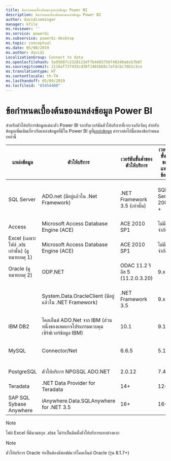 ```yaml
---
title: ข้อกำหนดเบื้องต้นของแหล่งข้อมูล Power BI
description: ข้อกำหนดเบื้องต้นของแหล่งข้อมูล Power BI
author: davidiseminger
manager: kfile
ms.reviewer: ''
ms.service: powerbi
ms.subservice: powerbi-desktop
ms.topic: conceptual
ms.date: 05/08/2019
ms.author: davidi
LocalizationGroup: Connect to data
ms.openlocfilehash: 5a95607c2328115df7b4485756f40340a8cb7b0f
ms.sourcegitcommit: 2116af72f435cd30f1401bb9c7afdcbc76b1c3ce
ms.translationtype: HT
ms.contentlocale: th-TH
ms.lasthandoff: 05/09/2019
ms.locfileid: "65454400"
---
```

# <a name="power-bi-data-source-prerequisites"></a>ข้อกำหนดเบื้องต้นของแหล่งข้อมูล Power BI
สำหรับตัวให้บริการข้อมูลแต่ละตัว Power BI รองรับเวอร์ชันตัวให้บริการที่เจาะจงกับวัตถุ สำหรับข้อมูลเพิ่มเติมเกี่ยวกับแหล่งข้อมูลที่มีใน Power BI ดูที่[แหล่งข้อมูล](desktop-data-sources.md) ตารางต่อไปนี้แสดงข้อกำหนดเหล่านี้

| แหล่งข้อมูล | ตัวให้บริการ | เวอร์ชันขั้นต่ำของตัวให้บริการ | เวอร์ชันขั้นต่ำของแหล่งข้อมูล | วัตถุในแหล่งข้อมูลที่สนับสนุน | ลิงก์ดาวน์โหลด |
| --- | --- | --- | --- | --- | --- |
| SQL Server |ADO.net (มีอยู่แล้วใน .Net Framework) |.NET Framework 3.5 (เท่านั้น) |SQL Server 2005 + |ตาราง/มุมมอง, ฟังก์ชันสเกลา, ฟังก์ชันตาราง |รวมอยู่ใน .NET Framework 3.5 หรือใหม่กว่า |
| Access |Microsoft Access Database Engine (ACE) |ACE 2010 SP1 |ไม่มีข้อจำกัด |ตาราง/มุมมอง |[ลิงก์ดาวน์โหลด](http://go.microsoft.com/fwlink/?linkid=285987&clcid=0x409) |
| Excel (เฉพาะไฟล์ .xls เท่านั้น) (ดูหมายเหตุ 1) |Microsoft Access Database Engine (ACE) |ACE 2010 SP1 |ไม่มีข้อจำกัด |ตาราง, แผ่นงาน |[ลิงก์ดาวน์โหลด](http://go.microsoft.com/fwlink/?linkid=285987&clcid=0x409) |
| Oracle (ดูหมายเหตุ 2) |ODP.NET |ODAC 11.2 รีลีส 5 (11.2.0.3.20) |9.x+ |ตาราง/มุมมอง |[ลิงก์ดาวน์โหลด](http://go.microsoft.com/fwlink/?linkid=272376&clcid=0x409) |
| | System.Data.OracleClient (มีอยู่แล้วใน .NET Framework) |.NET Framework 3.5 |9.x+ |ตาราง/มุมมอง |รวมอยู่ใน .NET Framework 3.5 หรือใหม่กว่า |
| IBM DB2 |ไคลเอ็นต์ ADO.Net จาก IBM (ส่วนหนึ่งของแพคเกจโปรแกรมควบคุมเซิร์ฟเวอร์ข้อมูล IBM) |10.1 |9.1+ |ตาราง/มุมมอง |[ลิงก์ดาวน์โหลด](http://go.microsoft.com/fwlink/?linkid=274911&clcid=0x409) |
| MySQL |Connector/Net |6.6.5 |5.1 |ตาราง/มุมมอง, ฟังก์ชันสเกลา |[ลิงก์ดาวน์โหลด](http://go.microsoft.com/fwlink/?linkid=278885&clcid=0x409) |
| PostgreSQL |ตัวให้บริการ NPGSQL ADO.NET |2.0.12 |7.4 |ตาราง/มุมมอง |[ลิงก์ดาวน์โหลด](http://go.microsoft.com/fwlink/?linkid=282716&clcid=0x409) |
| Teradata |.NET Data Provider for Teradata |14+ |12+ |ตาราง/มุมมอง |[ลิงก์ดาวน์โหลด](http://go.microsoft.com/fwlink/?linkid=278886&clcid=0x409) |
| SAP SQL Sybase Anywhere |iAnywhere.Data.SQLAnywhere for .NET 3.5 |16+ |16+ |ตาราง/มุมมอง |[ลิงก์ดาวน์โหลด](http://go.microsoft.com/fwlink/?linkid=324846) |

>[!NOTE]
>ไฟล์ Excel ที่มีนามสกุล .xlsx ไม่จำเป็นติดตั้งตัวให้บริการแยกต่างหาก

>[!NOTE]
>ตัวให้บริการ Oracle จำเป็นต้องมีซอฟต์แวร์ไคลเอ็นต์ Oracle (รุ่น 8.1.7+)
> 
> 

